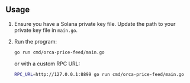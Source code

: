 ## Usage

1. Ensure you have a Solana private key file. Update the path to your private key file in `main.go`.

2. Run the program:

    ```sh
    go run cmd/orca-price-feed/main.go
    ```
    or with a custom RPC URL:
    ```sh
    RPC_URL=http://127.0.0.1:8899 go run cmd/orca-price-feed/main.go
    ```
